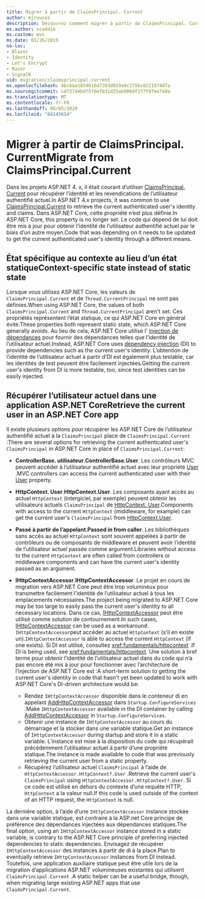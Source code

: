 ```yaml
---
title: Migrer à partir de ClaimsPrincipal. Current
author: mjrousos
description: Découvrez comment migrer à partir de ClaimsPrincipal. Current pour récupérer l’identité et les revendications de l’utilisateur authentifié actuel dans ASP.NET Core.
ms.author: scaddie
ms.custom: mvc
ms.date: 03/26/2019
no-loc:
- Blazor
- Identity
- Let's Encrypt
- Razor
- SignalR
uid: migration/claimsprincipal-current
ms.openlocfilehash: 4bcbaa1854016d7393d019a9c275bc8221974d7a
ms.sourcegitcommit: cd73744bd75fdefb31d25ab906df237f07ee7a0a
ms.translationtype: MT
ms.contentlocale: fr-FR
ms.lasthandoff: 06/05/2020
ms.locfileid: "84145614"
---
```

# <a name="migrate-from-claimsprincipalcurrent"></a><span data-ttu-id="85ac1-103">Migrer à partir de ClaimsPrincipal. Current</span><span class="sxs-lookup"><span data-stu-id="85ac1-103">Migrate from ClaimsPrincipal.Current</span></span>

<span data-ttu-id="85ac1-104">Dans les projets ASP.NET 4. x, il était courant d’utiliser [ClaimsPrincipal. Current](/dotnet/api/system.security.claims.claimsprincipal.current) pour récupérer l’identité et les revendications de l’utilisateur authentifié actuel.</span><span class="sxs-lookup"><span data-stu-id="85ac1-104">In ASP.NET 4.x projects, it was common to use [ClaimsPrincipal.Current](/dotnet/api/system.security.claims.claimsprincipal.current) to retrieve the current authenticated user's identity and claims.</span></span> <span data-ttu-id="85ac1-105">Dans ASP.NET Core, cette propriété n’est plus définie.</span><span class="sxs-lookup"><span data-stu-id="85ac1-105">In ASP.NET Core, this property is no longer set.</span></span> <span data-ttu-id="85ac1-106">Le code qui dépend de lui doit être mis à jour pour obtenir l’identité de l’utilisateur authentifié actuel par le biais d’un autre moyen.</span><span class="sxs-lookup"><span data-stu-id="85ac1-106">Code that was depending on it needs to be updated to get the current authenticated user's identity through a different means.</span></span>

## <a name="context-specific-state-instead-of-static-state"></a><span data-ttu-id="85ac1-107">État spécifique au contexte au lieu d’un état statique</span><span class="sxs-lookup"><span data-stu-id="85ac1-107">Context-specific state instead of static state</span></span>

<span data-ttu-id="85ac1-108">Lorsque vous utilisez ASP.NET Core, les valeurs de `ClaimsPrincipal.Current` et de `Thread.CurrentPrincipal` ne sont pas définies.</span><span class="sxs-lookup"><span data-stu-id="85ac1-108">When using ASP.NET Core, the values of both `ClaimsPrincipal.Current` and `Thread.CurrentPrincipal` aren't set.</span></span> <span data-ttu-id="85ac1-109">Ces propriétés représentent l’état statique, ce qui ASP.NET Core en général évite.</span><span class="sxs-lookup"><span data-stu-id="85ac1-109">These properties both represent static state, which ASP.NET Core generally avoids.</span></span> <span data-ttu-id="85ac1-110">Au lieu de cela, ASP.NET Core utilise l' [injection de dépendances](xref:fundamentals/dependency-injection) pour fournir des dépendances telles que l’identité de l’utilisateur actuel.</span><span class="sxs-lookup"><span data-stu-id="85ac1-110">Instead, ASP.NET Core uses [dependency injection](xref:fundamentals/dependency-injection) (DI) to provide dependencies such as the current user's identity.</span></span> <span data-ttu-id="85ac1-111">L’obtention de l’identité de l’utilisateur actuel à partir d’DI est également plus testable, car les identités de test peuvent être facilement injectées.</span><span class="sxs-lookup"><span data-stu-id="85ac1-111">Getting the current user's identity from DI is more testable, too, since test identities can be easily injected.</span></span>

## <a name="retrieve-the-current-user-in-an-aspnet-core-app"></a><span data-ttu-id="85ac1-112">Récupérer l’utilisateur actuel dans une application ASP.NET Core</span><span class="sxs-lookup"><span data-stu-id="85ac1-112">Retrieve the current user in an ASP.NET Core app</span></span>

<span data-ttu-id="85ac1-113">Il existe plusieurs options pour récupérer les ASP.NET Core de l’utilisateur authentifié actuel à la `ClaimsPrincipal` place de `ClaimsPrincipal.Current` :</span><span class="sxs-lookup"><span data-stu-id="85ac1-113">There are several options for retrieving the current authenticated user's `ClaimsPrincipal` in ASP.NET Core in place of `ClaimsPrincipal.Current`:</span></span>

* <span data-ttu-id="85ac1-114">**ControllerBase. utilisateur**.</span><span class="sxs-lookup"><span data-stu-id="85ac1-114">**ControllerBase.User**.</span></span> <span data-ttu-id="85ac1-115">Les contrôleurs MVC peuvent accéder à l’utilisateur authentifié actuel avec leur propriété [User](/dotnet/api/microsoft.aspnetcore.mvc.controllerbase.user) .</span><span class="sxs-lookup"><span data-stu-id="85ac1-115">MVC controllers can access the current authenticated user with their [User](/dotnet/api/microsoft.aspnetcore.mvc.controllerbase.user) property.</span></span>
* <span data-ttu-id="85ac1-116">**HttpContext. User**.</span><span class="sxs-lookup"><span data-stu-id="85ac1-116">**HttpContext.User**.</span></span> <span data-ttu-id="85ac1-117">Les composants ayant accès au actuel `HttpContext` (intergiciel, par exemple) peuvent obtenir les utilisateurs actuels `ClaimsPrincipal` de [HttpContext. User](/dotnet/api/microsoft.aspnetcore.http.httpcontext.user).</span><span class="sxs-lookup"><span data-stu-id="85ac1-117">Components with access to the current `HttpContext` (middleware, for example) can get the current user's `ClaimsPrincipal` from [HttpContext.User](/dotnet/api/microsoft.aspnetcore.http.httpcontext.user).</span></span>
* <span data-ttu-id="85ac1-118">**Passé à partir de l’appelant**.</span><span class="sxs-lookup"><span data-stu-id="85ac1-118">**Passed in from caller**.</span></span> <span data-ttu-id="85ac1-119">Les bibliothèques sans accès au actuel `HttpContext` sont souvent appelées à partir de contrôleurs ou de composants de middleware et peuvent avoir l’identité de l’utilisateur actuel passée comme argument.</span><span class="sxs-lookup"><span data-stu-id="85ac1-119">Libraries without access to the current `HttpContext` are often called from controllers or middleware components and can have the current user's identity passed as an argument.</span></span>
* <span data-ttu-id="85ac1-120">**IHttpContextAccessor**.</span><span class="sxs-lookup"><span data-stu-id="85ac1-120">**IHttpContextAccessor**.</span></span> <span data-ttu-id="85ac1-121">Le projet en cours de migration vers ASP.NET Core peut être trop volumineux pour transmettre facilement l’identité de l’utilisateur actuel à tous les emplacements nécessaires.</span><span class="sxs-lookup"><span data-stu-id="85ac1-121">The project being migrated to ASP.NET Core may be too large to easily pass the current user's identity to all necessary locations.</span></span> <span data-ttu-id="85ac1-122">Dans ce cas, [IHttpContextAccessor](/dotnet/api/microsoft.aspnetcore.http.ihttpcontextaccessor) peut être utilisé comme solution de contournement.</span><span class="sxs-lookup"><span data-stu-id="85ac1-122">In such cases, [IHttpContextAccessor](/dotnet/api/microsoft.aspnetcore.http.ihttpcontextaccessor) can be used as a workaround.</span></span> <span data-ttu-id="85ac1-123">`IHttpContextAccessor`peut accéder au actuel `HttpContext` (s’il en existe un).</span><span class="sxs-lookup"><span data-stu-id="85ac1-123">`IHttpContextAccessor` is able to access the current `HttpContext` (if one exists).</span></span> <span data-ttu-id="85ac1-124">Si DI est utilisé, consultez <xref:fundamentals/httpcontext> .</span><span class="sxs-lookup"><span data-stu-id="85ac1-124">If DI is being used, see <xref:fundamentals/httpcontext>.</span></span> <span data-ttu-id="85ac1-125">Une solution à bref terme pour obtenir l’identité de l’utilisateur actuel dans du code qui n’a pas encore été mis à jour pour fonctionner avec l’architecture de l’injection de ASP.NET Core est :</span><span class="sxs-lookup"><span data-stu-id="85ac1-125">A short-term solution to getting the current user's identity in code that hasn't yet been updated to work with ASP.NET Core's DI-driven architecture would be:</span></span>

  * <span data-ttu-id="85ac1-126">Rendez `IHttpContextAccessor` disponible dans le conteneur di en appelant [AddHttpContextAccessor](https://github.com/aspnet/Hosting/issues/793) dans `Startup.ConfigureServices` .</span><span class="sxs-lookup"><span data-stu-id="85ac1-126">Make `IHttpContextAccessor` available in the DI container by calling [AddHttpContextAccessor](https://github.com/aspnet/Hosting/issues/793) in `Startup.ConfigureServices`.</span></span>
  * <span data-ttu-id="85ac1-127">Obtenir une instance de `IHttpContextAccessor` au cours du démarrage et la stocker dans une variable statique.</span><span class="sxs-lookup"><span data-stu-id="85ac1-127">Get an instance of `IHttpContextAccessor` during startup and store it in a static variable.</span></span> <span data-ttu-id="85ac1-128">L’instance est mise à la disposition du code qui récupérait précédemment l’utilisateur actuel à partir d’une propriété statique.</span><span class="sxs-lookup"><span data-stu-id="85ac1-128">The instance is made available to code that was previously retrieving the current user from a static property.</span></span>
  * <span data-ttu-id="85ac1-129">Récupérez l’utilisateur actuel `ClaimsPrincipal` à l’aide de `HttpContextAccessor.HttpContext?.User` .</span><span class="sxs-lookup"><span data-stu-id="85ac1-129">Retrieve the current user's `ClaimsPrincipal` using `HttpContextAccessor.HttpContext?.User`.</span></span> <span data-ttu-id="85ac1-130">Si ce code est utilisé en dehors du contexte d’une requête HTTP, `HttpContext` a la valeur null.</span><span class="sxs-lookup"><span data-stu-id="85ac1-130">If this code is used outside of the context of an HTTP request, the `HttpContext` is null.</span></span>

<span data-ttu-id="85ac1-131">La dernière option, à l’aide d’une `IHttpContextAccessor` instance stockée dans une variable statique, est contraire à la ASP.net Core principe de préférence des dépendances injectées aux dépendances statiques.</span><span class="sxs-lookup"><span data-stu-id="85ac1-131">The final option, using an `IHttpContextAccessor` instance stored in a static variable, is contrary to the ASP.NET Core principle of preferring injected dependencies to static dependencies.</span></span> <span data-ttu-id="85ac1-132">Envisagez de récupérer `IHttpContextAccessor` des instances à partir de di à la place.</span><span class="sxs-lookup"><span data-stu-id="85ac1-132">Plan to eventually retrieve `IHttpContextAccessor` instances from DI instead.</span></span> <span data-ttu-id="85ac1-133">Toutefois, une application auxiliaire statique peut être utile lors de la migration d’applications ASP.NET volumineuses existantes qui utilisent `ClaimsPrincipal.Current` .</span><span class="sxs-lookup"><span data-stu-id="85ac1-133">A static helper can be a useful bridge, though, when migrating large existing ASP.NET apps that use `ClaimsPrincipal.Current`.</span></span>
